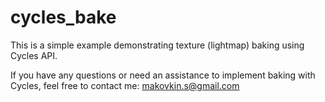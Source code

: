 # cycles_bake

This is a simple example demonstrating texture (lightmap) baking using Cycles API.

If you have any questions or need an assistance to implement baking with Cycles, feel free to contact me: makovkin.s@gmail.com
